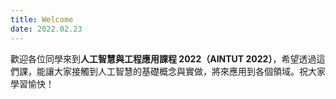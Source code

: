 ```yaml
---
title: Welcome
date: 2022.02.23
---
```


歡迎各位同學來到**人工智慧與工程應用課程 2022（AINTUT 2022）**，希望透過這們課，能讓大家接觸到人工智慧的基礎概念與實做，將來應用到各個領域。祝大家學習愉快！
